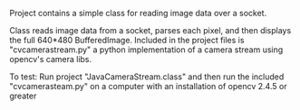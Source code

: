 Project contains a simple class for reading image data over a socket.

Class reads image data from a socket, parses each pixel, and then displays the 
full 640*480 BufferedImage.
Included in the project files is "cvcamerastream.py" a python implementation of 
a camera stream using opencv's camera libs.

To test:
Run project "JavaCameraStream.class" and then run the included "cvcamerasteam.py" 
on a computer with an installation of opencv 2.4.5 or greater